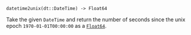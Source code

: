 ```
datetime2unix(dt::DateTime) -> Float64
```

Take the given `DateTime` and return the number of seconds since the unix epoch `1970-01-01T00:00:00` as a [`Float64`](@ref).
